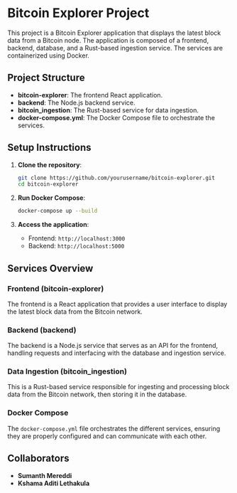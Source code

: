 # Bitcoin Explorer Project

This project is a Bitcoin Explorer application that displays the latest block data from a Bitcoin node. The application is composed of a frontend, backend, database, and a Rust-based ingestion service. The services are containerized using Docker.

## Project Structure

- **bitcoin-explorer**: The frontend React application.
- **backend**: The Node.js backend service.
- **bitcoin_ingestion**: The Rust-based service for data ingestion.
- **docker-compose.yml**: The Docker Compose file to orchestrate the services.

## Setup Instructions

1. **Clone the repository**:
    ```bash
    git clone https://github.com/yourusername/bitcoin-explorer.git
    cd bitcoin-explorer
    ```

2. **Run Docker Compose**:
    ```bash
    docker-compose up --build
    ```

3. **Access the application**:
    - Frontend: `http://localhost:3000`
    - Backend: `http://localhost:5000`

## Services Overview

### Frontend (bitcoin-explorer)

The frontend is a React application that provides a user interface to display the latest block data from the Bitcoin network.

### Backend (backend)

The backend is a Node.js service that serves as an API for the frontend, handling requests and interfacing with the database and ingestion service.

### Data Ingestion (bitcoin_ingestion)

This is a Rust-based service responsible for ingesting and processing block data from the Bitcoin network, then storing it in the database.

### Docker Compose

The `docker-compose.yml` file orchestrates the different services, ensuring they are properly configured and can communicate with each other.

## Collaborators

- **Sumanth Mereddi**
- **Kshama Aditi Lethakula**

